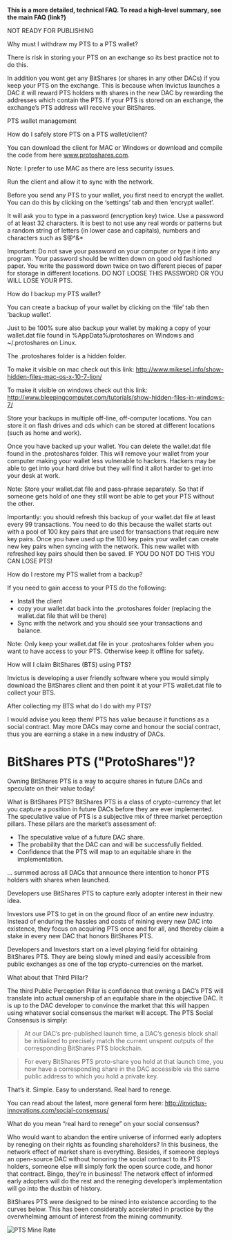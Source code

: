 **This is a more detailed, technical FAQ. To read a high-level summary, see the main FAQ (link?)**

NOT READY FOR PUBLISHING


Why must I withdraw my PTS to a PTS wallet?

There is risk in storing your PTS on an exchange so its best practice not to do this.

In addition you wont get any BitShares (or shares in any other DACs) if you keep your PTS on the exchange. This is because when Invictus launches a DAC it will reward PTS holders with shares in the new DAC by rewarding the addresses which contain the PTS. If your PTS is stored on an exchange, the exchange’s PTS address will receive your BitShares.



PTS wallet management

How do I safely store PTS on a PTS wallet/client?

You can download the client for MAC or Windows or download and compile the code from here www.protoshares.com.

Note: I prefer to use MAC as there are less security issues.

Run the client and allow it to sync with the network.

Before you send any PTS to your wallet, you first need to encrypt the wallet. You can do this by clicking on the ‘settings’ tab and then ‘encrypt wallet’. 

It will ask you to type in a password (encryption key) twice. Use a password of at least 32 characters. It is best to not use any real words or patterns but a random string of letters (in lower case and capitals), numbers and characters such as $@^&*

Important: Do not save your password on your computer or type it into any program. Your password should be written down on good old fashioned paper. You write the password down twice on two different pieces of paper for storage in different locations. DO NOT LOOSE THIS PASSWORD OR YOU WILL LOSE YOUR PTS.



How do I backup my PTS wallet?

You can create a backup of your wallet by clicking on the ‘file’ tab then ‘backup wallet’. 

Just to be 100% sure also backup your wallet by making a copy of your wallet.dat file found in %AppData%/protoshares on Windows and ~/.protoshares on Linux.

The .protoshares folder is a hidden folder. 

To make it visible on mac check out this link: http://www.mikesel.info/show-hidden-files-mac-os-x-10-7-lion/

To make it visible on windows check out this link: http://www.bleepingcomputer.com/tutorials/show-hidden-files-in-windows-7/

Store your backups in multiple off-line, off-computer locations. You can store it on flash drives and cds which can be stored at different locations (such as home and work).

Once you have backed up your wallet. You can delete the wallet.dat file found in the .protoshares folder. This will remove your wallet from your computer making your wallet less vulnerable to hackers. Hackers may be able to get into your hard drive but they will find it allot harder to get into your desk at work.

Note: Store your wallet.dat file and pass-phrase separately. So that if someone gets hold of one they still wont be able to get your PTS without the other.

Importantly: you should refresh this backup of your wallet.dat file at least every 99 transactions.  You need to do this because the wallet starts out with a pool of 100 key pairs that are used for transactions that require new key pairs.  Once you have used up the 100 key pairs your wallet can create new key pairs when syncing with the network. This new wallet with refreshed key pairs should then be saved. IF YOU DO NOT DO THIS YOU CAN LOSE PTS!



How do I restore my PTS wallet from a backup? 

If you need to gain access to your PTS do the following:
*   Install the client 
*   copy your wallet.dat back into the .protoshares folder (replacing the wallet.dat file that will be there)
*   Sync with the network and you should see your transactions and balance.

Note: Only keep your wallet.dat file in your .protoshares folder when you want to have access to your PTS. Otherwise keep it offline for safety.



How will I claim BitShares (BTS) using PTS?

Invictus is developing a user friendly software where you would simply download the BitShares client and then point it at your PTS wallet.dat file to collect your BTS.



After collecting my BTS what do I do with my PTS?

I would advise you keep them! PTS has value because it functions as a social contract. May more DACs may come and honour the social contract, thus you are earning a stake in a new industry of DACs.






BitShares PTS ("ProtoShares")?
=======================================


Owning BitShares PTS is a way to acquire shares in future DACs and speculate on their value today!

What is BitShares PTS?
BitShares PTS is a class of crypto-currency that let you capture a position in future DACs before they are ever implemented. The speculative value of PTS is a subjective mix of three market 
perception pillars. These pillars are the market’s assessment of:

* The speculative value of a future DAC share.
* The probability that the DAC can and will be successfully fielded.
* Confidence that the PTS will map to an equitable share in the implementation.

... summed across all DACs that announce there intention to honor PTS holders with shares when launched.

Developers use BitShares PTS to capture early adopter interest in their new idea. 

Investors use PTS to get in on the ground floor of an entire new industry.  Instead of enduring the hassles and costs of mining every new DAC into existence, they focus on acquiring PTS once and for all, and thereby claim a stake in every new DAC that honors BitShares PTS.

Developers and Investors start on a level playing field for obtaining BitShares PTS. They are being slowly mined and easily accessible from public exchanges as one of the top crypto-currencies on the market.

What about that Third Pillar?

The third Public Perception Pillar is confidence that owning a DAC’s PTS will translate into 
actual ownership of an equitable share in the objective DAC. It is up to the DAC developer to convince 
the market that this will happen using whatever social consensus the market will accept. The PTS Social Consensus is simply:

> At our DAC’s pre-published launch time, a DAC’s genesis block shall be initialized
> to precisely match the current unspent outputs of the corresponding BitShares PTS blockchain.

> For every BitShares PTS proto-share you hold at that launch time, you now have a corresponding 
> share in the DAC accessible via the same public address to which you hold a private key. 

That’s it. Simple. Easy to understand. Real hard to renege.

You can read about the latest, more general form here:  http://invictus-innovations.com/social-consensus/

What do you mean “real hard to renege” on your social consensus? 

Who would want to abandon the entire universe of informed early adopters by reneging on their rights as 
founding shareholders? In this business, the network effect of market share is everything. Besides, if 
someone deploys an open-source DAC without honoring the social contract to its PTS holders,
someone else will simply fork the open source code, and honor that contract. Bingo, they’re in business! 
The network effect of informed early adopters will do the rest and the reneging developer’s implementation 
will go into the dustbin of history.

BitShares PTS were designed to be mined into existence according to the curves below.  This has been considerably accelerated in practice by the overwhelming amount of interest from the mining community.



![PTS Mine Rate](http://the-iland.net/static/images/ProtoSharesMoneySupply.png)



